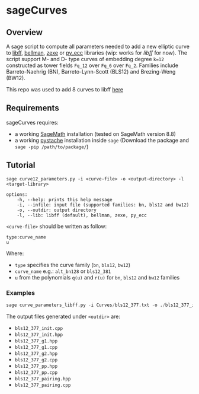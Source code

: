 # sageCurves
## Overview
A sage script to compute all parameters needed to add a new elliptic curve to [libff](https://github.com/EYBlockchain/zk-swap-libff), [bellman](https://github.com/zkcrypto/bellman), [zexe](https://github.com/scipr-lab/zexe) or [py_ecc](https://github.com/ethereum/py_ecc) libraries (wip: works for *libff* for now). The script support M- and D- type curves of embedding degree `k=12` constructed as tower fields `Fq_12` over `Fq_6` over `Fq_2`. Families include Barreto-Naehrig (BN), Barreto-Lynn-Scott (BLS12) and Brezing-Weng (BW12).

This repo was used to add 8 curves to libff [here](https://github.com/EYBlockchain/zk-swap-libff/tree/ey/libff/algebra/curves)

## Requirements
sageCurves requires:
+ a working [SageMath](http://www.sagemath.org) installation (tested on SageMath version 8.8)
+ a working [pystache](https://github.com/defunkt/pystache) installation inside `sage` (Download the package and `sage -pip /path/to/package/`)

## Tutorial
```
sage curve12_parameters.py -i <curve-file> -o <output-directory> -l <target-library> 
```
```
options:
    -h, --help: prints this help message
    -i, --infile: input file (supported families: bn, bls12 and bw12) 
    -o, --outdir: output directory
    -l, --lib: libff (default), bellman, zexe, py_ecc
```
`<curve-file>` should be written as follow: 
```
type:curve_name
u
```
Where: 
+ `type` specifies the curve family (`bn`, `bls12`, `bw12`)
+ `curve_name` e.g.: `alt_bn128` or `bls12_381`
+ `u` from the polynomials `q(u)` and `r(u)` for `bn`, `bls12` and `bw12` families

### Examples
```python
sage curve_parameters_libff.py -i Curves/bls12_377.txt -o ./bls12_377_init.cpp -l libff
```
The output files generated under `<outdir>` are:
+ `bls12_377_init.cpp`
+ `bls12_377_init.hpp`
+ `bls12_377_g1.hpp`
+ `bls12_377_g1.cpp`
+ `bls12_377_g2.hpp`
+ `bls12_377_g2.cpp`
+ `bls12_377_pp.hpp`
+ `bls12_377_pp.cpp`
+ `bls12_377_pairing.hpp`
+ `bls12_377_pairing.cpp`
 
